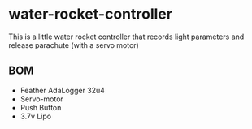 # water-rocket-controller
This is a little water rocket controller that records light parameters and release parachute (with a servo motor)
## BOM
 - Feather AdaLogger 32u4
 - Servo-motor
 - Push Button
 - 3.7v Lipo
